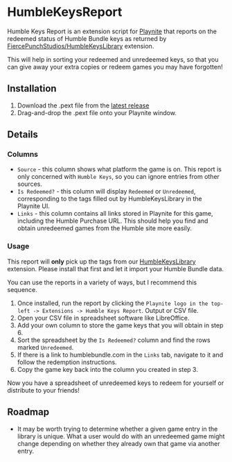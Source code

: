 # HumbleKeysReport
Humble Keys Report is an extension script for [Playnite](https://playnite.link/) that reports on the redeemed status of Humble Bundle keys as returned by [FiercePunchStudios/HumbleKeysLibrary](https://github.com/FiercePunchStudios/HumbleKeysLibrary) extension.

This will help in sorting your redeemed and unredeemed keys, so that you can give away your extra copies or redeem games you may have forgotten!

## Installation
1. Download the .pext file from the [latest release](https://github.com/FiercePunchStudios/HumbleKeysReport/releases)
2. Drag-and-drop the .pext file onto your Playnite window.

## Details
### Columns
* `Source` - this column shows what platform the game is on. This report is only concerned with `Humble Keys`, so you can ignore entries from other sources.
* `Is Redeemed?` - this column will display `Redeemed` or `Unredeemed`, corresponding to the tags filled out by HumbleKeysLibrary in the Playnite UI.
* `Links` - this column contains all links stored in Playnite for this game, including the Humble Purchase URL. This should help you find and obtain unredeemed games from the Humble site more easily.

### Usage
This report will **only** pick up the tags from our [HumbleKeysLibrary](https://github.com/FiercePunchStudios/HumbleKeysLibrary) extension. Please install that first and let it import your Humble Bundle data.

You can use the reports in a variety of ways, but I recommend this sequence.
1. Once installed, run the report by clicking the `Playnite logo in the top-left -> Extensions -> Humble Keys Report`. Output or CSV file.
2. Open your CSV file in spreadsheet software like LibreOffice.
3. Add your own column to store the game keys that you will obtain in step 6.
4. Sort the spreadsheet by the `Is Redeemed?` column and find the rows marked `Unredeemed`.
5. If there is a link to humblebundle.com in the `Links` tab, navigate to it and follow the redemption instructions.
6. Copy the game key back into the column you created in step 3.

Now you have a spreadsheet of unredeemed keys to redeem for yourself or distribute to your friends!

## Roadmap
* It may be worth trying to determine whether a given game entry in the library is unique. What a user would do with an unredeemed game might change depending on whether they already own that game via another entry.
